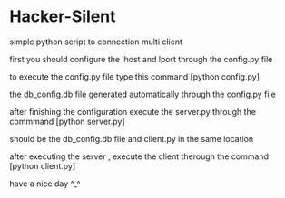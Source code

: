 # Hacker-Silent

simple python script to connection multi client

first you should configure the lhost and lport through the config.py file

to execute the config.py file type this command [python config.py]

the db_config.db file generated automatically through the config.py file

after finishing the configuration execute the server.py through the commmand [python server.py]

should be the db_config.db file and client.py in the same location

after executing the server , execute the client therough the command [python client.py]

have a nice day ^_^
